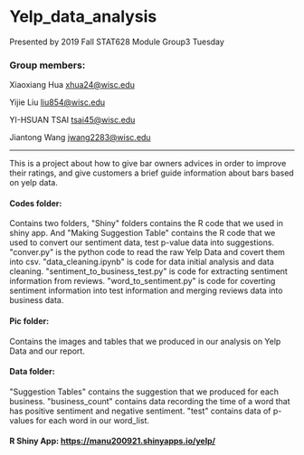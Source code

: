 # Yelp_data_analysis

Presented by 2019 Fall STAT628 Module Group3 Tuesday

### Group members:
Xiaoxiang Hua xhua24@wisc.edu

Yijie Liu liu854@wisc.edu

YI-HSUAN TSAI tsai45@wisc.edu

Jiantong Wang jwang2283@wisc.edu

******

This is a project about how to give bar owners advices in order to improve their ratings, and give customers a brief guide information 
about bars based on yelp data.  

#### Codes folder: 
Contains two folders, "Shiny" folders contains the R code that we used in shiny app. And "Making Suggestion Table" contains the R code that we used to convert our sentiment data, test p-value data into suggestions. "conver.py" is the python code to read the raw Yelp Data and covert them into csv. "data_cleaning.ipynb" is code for data initial analysis and data cleaning. "sentiment_to_business_test.py" is code for extracting sentiment information from reviews. "word_to_sentiment.py" is code for coverting sentiment information into test information and merging reviews data into business data.  


#### Pic folder:
Contains the images and tables that we produced in our analysis on Yelp Data and our report.

#### Data folder:
"Suggestion Tables" contains the suggestion that we produced for each business. "business_count" contains data recording the time of a word that has positive sentiment and negative sentiment. "test" contains data of p-values for each word in our word_list. 

#### R Shiny App: https://manu200921.shinyapps.io/yelp/

